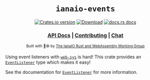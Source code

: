 <div align="center">

  <h1><code>ianaio-events</code></h1>

  <p>
    <a href="https://crates.io/crates/ianaio-events"><img src="https://img.shields.io/crates/v/ianaio-events.svg?style=flat-square" alt="Crates.io version" /></a>
    <a href="https://crates.io/crates/ianaio-events"><img src="https://img.shields.io/crates/d/ianaio-events.svg?style=flat-square" alt="Download" /></a>
    <a href="https://docs.rs/ianaio-events"><img src="https://img.shields.io/badge/docs-latest-blue.svg?style=flat-square" alt="docs.rs docs" /></a>
  </p>

  <h3>
    <a href="https://docs.rs/ianaio-events">API Docs</a>
    <span> | </span>
    <a href="https://github.com/ianaio/events/blob/main/CONTRIBUTING.md">Contributing</a>
    <span> | </span>
    <a href="https://discordapp.com/channels/44/44">Chat</a>
  </h3>

  <sub>Built with 🦀🕸 by <a href="https://rustwasm.iana.io/">The IanaIO Rust and WebAssembly Working Group</a></sub>
</div>

Using event listeners with [`web-sys`](https://crates.io/crates/web-sys) is hard! This crate
provides an [`EventListener`] type which makes it easy!

See the documentation for [`EventListener`] for more information.

[`EventListener`]: https://docs.rs/ianaio-events/latest/ianaio_events/struct.EventListener.html
